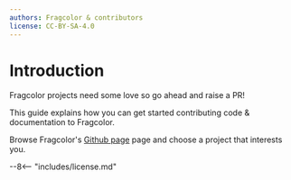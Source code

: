 ```yaml
---
authors: Fragcolor & contributors
license: CC-BY-SA-4.0
---
```


# Introduction

Fragcolor projects need some love so go ahead and raise a PR!

This guide explains how you can get started contributing code & documentation to Fragcolor.

Browse Fragcolor's [Github page](https://github.com/fragcolor-xyz) page and choose a project that interests you.


--8<-- "includes/license.md"